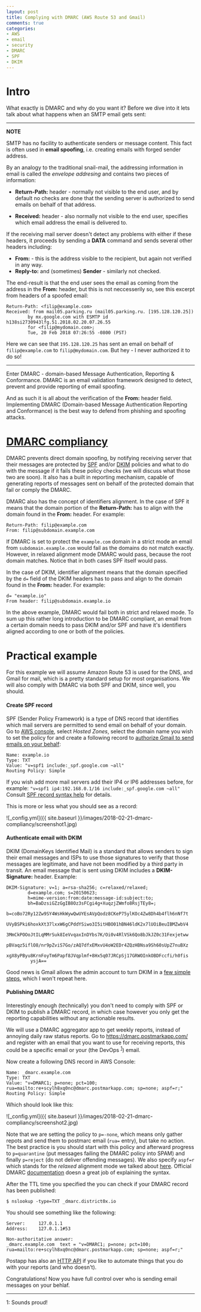 ```yaml
---
layout: post
title: Complying with DMARC (AWS Route 53 and Gmail)
comments: true
categories:
- AWS
- email
- security
- DMARC
- SPF
- DKIM
---
```


# Intro

What exactly is DMARC and why do you want it?
Before we dive into it lets talk about what happens when an SMTP email gets sent:

---
**NOTE**

SMTP has no facility to authenticate senders or message content. This fact is often used in **email spoofing**, i.e. creating emails with forged sender address.

By an analogy to the traditional snail-mail, the addressing information in email is called the *envelope addresing* and contains two pieces of information:

* **Return-Path:** header - normally not visible to the end user, and by default no checks are done that the sending server is authorized to send emails on behalf of that address.

* **Received:** header - also normally not visible to the end user, specifies which email address the email is delivered to.

If the receiving mail server doesn't detect any problems with either if these headers, it proceeds by sending a **DATA** command and sends several other headers including:

* **From:** - this is the address visible to the recipient, but again not verified in any way.
* **Reply-to:** and (sometimes) **Sender** - similarly not checked.

The end-result is that the end user sees the email as coming from the address in the **From:** header, but this is not neccesserily so, see this excerpt from headers of a spoofed email:
```
Return-Path: <filip@example.com>
Received: from mail05.parking.ru (mail05.parking.ru. [195.128.120.25])
        by mx.google.com with ESMTP id h138si2730943lfg.51.2018.02.20.07.26.55
        for <filip@mydomain.com>;
        Tue, 20 Feb 2018 07:26:55 -0800 (PST)
```

Here we can see that `195.128.120.25` has sent an email on behalf of `filip@example.com` to `filip@mydomain.com`.
But hey - I never authorized it to do so!

---

Enter DMARC - domain-based Message Authentication, Reporting & Conformance.
DMARC is an email validation framework designed to detect, prevent and provide reporting of email spoofing.

And as such it is all about the verification of the **From:** header field.
Implementing DMARC (Domain-based Message Authentication Reporting and Conformance) is the best way to defend from phishing and spoofing attacks.

# [DMARC compliancy](#compliancy)

DMARC prevents direct domain spoofing, by notifying receiving server that their messages are protected by [SPF](https://en.wikipedia.org/wiki/Sender_Policy_Framework) and/or [DKIM](https://en.wikipedia.org/wiki/DomainKeys_Identified_Mail) policies and what to do with the message if it fails these policy checks (we will discuss what those two are soon).
It also has a built in reporting mechanism, capable of generating reports of messages sent on behalf of the protected domain that fail or comply the DMARC.

DMARC also has the concept of identifiers alignment.
In the case of SPF it means that the domain portion of the **Return-Path:** has to align with the domain found in the **From:** header.
For example:

```
Return-Path: filip@example.com
From: filip@subdomain.example.com
```

If DMARC is set to protect the `example.com` domain in a strict mode an email from `subdomain.example.com` would fail as the domains do not match exactly. However, in relaxed alignment mode DMARC would pass, because the root domain matches. Notice that in both cases SPF itself would pass.

In the case of DKIM, identifier alignment means that the domain specified by the `d=` field of the DKIM headers has to pass and align to the domain found in the **From:** header. For example:

```
d= "example.io"
From header: filip@subdomain.example.io
```

In the above example, DMARC would fail both in strict and relaxed mode.
To sum up this rather long introduction to be DMARC compliant, an email from a certain domain needs to pass DKIM and/or SPF and have it's identifiers aligned according to one or both of the policies.

# Practical example

For this example we will assume Amazon Route 53 is used for the DNS, and Gmail for mail, which is a pretty standard setup for most organisations.
We will also comply with DMARC via both SPF and DKIM, since well, you should.

#### Create SPF record

SPF (Sender Policy Framework) is a type of DNS record that identifies which mail servers are permitted to send email on behalf of your domain.
Go to [AWS console](https://console.aws.amazon.com/route53), select *Hosted Zones*, select the domain name you wish to set the policy for and create a following record to [authorize Gmail to send emails on your behalf](https://support.google.com/a/answer/178723?hl=en):

```
Name: example.io
Type: TXT
Value: "v=spf1 include:_spf.google.com ~all"
Routing Policy: Simple
```

If you wish add more mail servers add their IP4 or IP6 addresses before, for example:
`"v=spf1 ip4:192.168.0.1/16 include:_spf.google.com ~all"`
Consult [SPF record syntax help](http://www.openspf.org/SPF_Record_Syntax) for details.

This is more or less what you should see as a record:

![_config.yml]({{ site.baseurl }}/images/2018-02-21-dmarc-compliancy/screenshot1.jpg)

#### Authenticate email with DKIM

DKIM (DomainKeys Identified Mail) is a standard that allows senders to sign their email messages and ISPs to use those signatures to verify that those messages are legitimate, and have not been modified by a third party in transit. An email message that is sent using DKIM includes a **DKIM-Signature:** header. Example:

```
DKIM-Signature: v=1; a=rsa-sha256; c=relaxed/relaxed;
        d=example.com; s=20150623;
        h=mime-version:from:date:message-id:subject:to;
        bh=BaDzsiGZzGgIB8Oz3sFCgi4g+XuqzjZWmfo8RsjTEy8=;
        b=coBo72Ry12Zw9SY4WsHkWywQwUYEsAVpQodz8CKeP75ylKOc4Zw8Dh4b4flh6nNf7t
         UVyBSPki6hoxkXt37lxxW6gCPddYSiwo3I5itHBO01hBN46ldK2x7lUOiBeuIBMZwbV4
         3MmCkPOOoJtILqMMrSuk8IeVvqaxInDYbs7K/Oi0v4RlVSk6Qo8bJkJZ0c31Fexjetww
         pBVaqz5iflO8/nr9pZviS7Go/zAQ7dfxEMxvU4oW2EDr4ZQzHBNsa9Sh60sUpZ7nuBXz
         xgX8yPByu8KrnFoyTm6Papf8JVqplmf+8Hx5q07JRCpSj17GRWOInkOBDFccfi/h0fis
         ysjA==
```

Good news is Gmail allows the admin account to turn DKIM in a [few simple steps](https://support.google.com/a/answer/180504?hl=en), which I won't repeat here.

#### Publishing DMARC

Interestingly enough (technically) you don't need to comply with SPF or DKIM to publish a DMARC record, in which case however you only get the reporting capabilities without any actionable results.

We will use a DMARC aggregator app to get weekly reports, instead of annoying daily raw status reports.
Go to https://dmarc.postmarkapp.com/ and register with an email that you want to use for receiving reports, this could be a specific email or your (the DevOps <sup>[1](#footnote1)</sup>) email.

Now create a following DNS record in AWS Console:

```
Name: _dmarc.example.com
Type: TXT
Value: "v=DMARC1; p=none; pct=100; rua=mailto:re+scylh8xq0nc@dmarc.postmarkapp.com; sp=none; aspf=r;"
Routing Policy: Simple
```

Which should look like this:

![_config.yml]({{ site.baseurl }}/images/2018-02-21-dmarc-compliancy/screenshot2.jpg)

Note that we are setting the policy to `p=-none`, which means only gather repots and send them to postmarc email (`rua=` entry), but take no action.
The best practice is you should start with this policy and afterward progress to `p=quarantine` (put messages failing the DMARC policy into SPAM) and finally `p=reject` (do not deliver offending messages).
We also specify `aspf=r` which stands for the *relaxed* alignment mode we talked about [here](#compliancy).
Official DMARC [documentation](https://dmarc.org/overview/) doesn a great job of explaining the syntax.

After the TTL time you specified the you can check if your DMARC record has been published:

```
$ nslookup -type=TXT _dmarc.district0x.io
```

You should see something like the following:

```
Server:		127.0.1.1
Address:	127.0.1.1#53

Non-authoritative answer:
_dmarc.example.com	text = "v=DMARC1; p=none; pct=100; rua=mailto:re+scylh8xq0nc@dmarc.postmarkapp.com; sp=none; aspf=r;"
```

Postapp has also an [HTTP API](https://dmarc.postmarkapp.com/api/) if you like to automate things that you do with your reports (and who doesn't).

Congratulations! Now you have full control over who is sending email messages on your behlaf.

---
<a name="footnote1">1</a>: Sounds proud!
